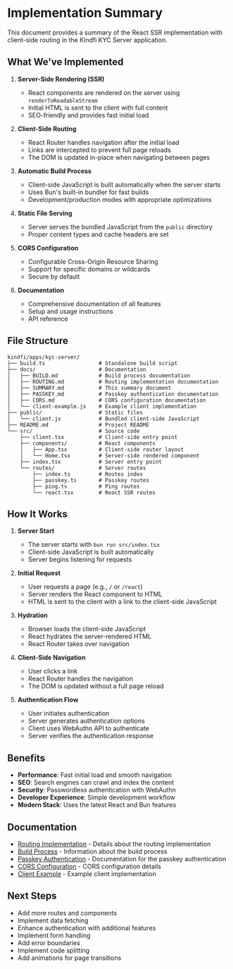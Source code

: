 # Implementation Summary

This document provides a summary of the React SSR implementation with client-side routing in the Kindfi KYC Server application.

## What We've Implemented

1. **Server-Side Rendering (SSR)**

   - React components are rendered on the server using `renderToReadableStream`
   - Initial HTML is sent to the client with full content
   - SEO-friendly and provides fast initial load

2. **Client-Side Routing**

   - React Router handles navigation after the initial load
   - Links are intercepted to prevent full page reloads
   - The DOM is updated in-place when navigating between pages

3. **Automatic Build Process**

   - Client-side JavaScript is built automatically when the server starts
   - Uses Bun's built-in bundler for fast builds
   - Development/production modes with appropriate optimizations

4. **Static File Serving**

   - Server serves the bundled JavaScript from the `public` directory
   - Proper content types and cache headers are set

5. **CORS Configuration**

   - Configurable Cross-Origin Resource Sharing
   - Support for specific domains or wildcards
   - Secure by default

6. **Documentation**
   - Comprehensive documentation of all features
   - Setup and usage instructions
   - API reference

## File Structure

```
kindfi/apps/kyc-server/
├── build.ts                 # Standalone build script
├── docs/                    # Documentation
│   ├── BUILD.md             # Build process documentation
│   ├── ROUTING.md           # Routing implementation documentation
│   ├── SUMMARY.md           # This summary document
│   ├── PASSKEY.md           # Passkey authentication documentation
│   ├── CORS.md              # CORS configuration documentation
│   └── client-example.js    # Example client implementation
├── public/                  # Static files
│   └── client.js            # Bundled client-side JavaScript
├── README.md                # Project README
└── src/                     # Source code
    ├── client.tsx           # Client-side entry point
    ├── components/          # React components
    │   ├── App.tsx          # Client-side router layout
    │   └── Home.tsx         # Server-side rendered component
    ├── index.tsx            # Server entry point
    └── routes/              # Server routes
        ├── index.ts         # Routes index
        ├── passkey.ts       # Passkey routes
        ├── ping.ts          # Ping routes
        └── react.tsx        # React SSR routes
```

## How It Works

1. **Server Start**

   - The server starts with `bun run src/index.tsx`
   - Client-side JavaScript is built automatically
   - Server begins listening for requests

2. **Initial Request**

   - User requests a page (e.g., `/` or `/react`)
   - Server renders the React component to HTML
   - HTML is sent to the client with a link to the client-side JavaScript

3. **Hydration**

   - Browser loads the client-side JavaScript
   - React hydrates the server-rendered HTML
   - React Router takes over navigation

4. **Client-Side Navigation**

   - User clicks a link
   - React Router handles the navigation
   - The DOM is updated without a full page reload

5. **Authentication Flow**
   - User initiates authentication
   - Server generates authentication options
   - Client uses WebAuthn API to authenticate
   - Server verifies the authentication response

## Benefits

- **Performance**: Fast initial load and smooth navigation
- **SEO**: Search engines can crawl and index the content
- **Security**: Passwordless authentication with WebAuthn
- **Developer Experience**: Simple development workflow
- **Modern Stack**: Uses the latest React and Bun features

## Documentation

- [Routing Implementation](ROUTING.md) - Details about the routing implementation
- [Build Process](BUILD.md) - Information about the build process
- [Passkey Authentication](PASSKEY.md) - Documentation for the passkey authentication
- [CORS Configuration](CORS.md) - CORS configuration details
- [Client Example](client-example.js) - Example client implementation

## Next Steps

- Add more routes and components
- Implement data fetching
- Enhance authentication with additional features
- Implement form handling
- Add error boundaries
- Implement code splitting
- Add animations for page transitions

